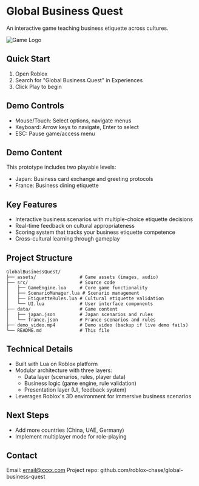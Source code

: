 # Global Business Quest

An interactive game teaching business etiquette across cultures.

![Game Logo](images/![Roblox-PNG-Clipart](https://github.com/user-attachments/assets/d4046117-b344-480d-a2e6-9ef75ee2764c)
)

## Quick Start

1. Open Roblox
2. Search for "Global Business Quest" in Experiences
3. Click Play to begin

## Demo Controls

- Mouse/Touch: Select options, navigate menus
- Keyboard: Arrow keys to navigate, Enter to select
- ESC: Pause game/access menu

## Demo Content

This prototype includes two playable levels:

- Japan: Business card exchange and greeting protocols
- France: Business dining etiquette

## Key Features

- Interactive business scenarios with multiple-choice etiquette decisions
- Real-time feedback on cultural appropriateness
- Scoring system that tracks your business etiquette competence
- Cross-cultural learning through gameplay

## Project Structure

```
GlobalBusinessQuest/
├── assets/                # Game assets (images, audio)
├── src/                   # Source code
│   ├── GameEngine.lua     # Core game functionality
│   ├── ScenarioManager.lua # Scenario management
│   ├── EtiquetteRules.lua # Cultural etiquette validation
│   └── UI.lua             # User interface components
├── data/                  # Game content
│   ├── japan.json         # Japan scenarios and rules
│   └── france.json        # France scenarios and rules
├── demo_video.mp4         # Demo video (backup if live demo fails)
└── README.md              # This file
```

## Technical Details

- Built with Lua on Roblox platform
- Modular architecture with three layers:
  - Data layer (scenarios, rules, player data)
  - Business logic (game engine, rule validation)
  - Presentation layer (UI, feedback system)
- Leverages Roblox's 3D environment for immersive business scenarios

## Next Steps

- Add more countries (China, UAE, Germany)
- Implement multiplayer mode for role-playing

## Contact

Email: email@xxxx.com
Project repo: github.com/roblox-chase/global-business-quest
